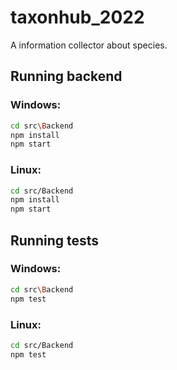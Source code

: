 # taxonhub_2022
A information collector about species.

## Running backend

### Windows:
```sh
cd src\Backend
npm install
npm start
```

### Linux:
```sh
cd src/Backend
npm install
npm start
```

## Running tests

### Windows:
```sh
cd src\Backend
npm test
```

### Linux:
```sh
cd src/Backend
npm test
```